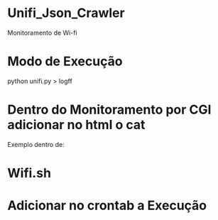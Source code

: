 # Unifi_Json_Crawler
Monitoramento de Wi-fi



# Modo de Execução

python unifi.py > logff

# Dentro do Monitoramento por CGI adicionar no html o cat

Exemplo dentro de:
# Wifi.sh

# Adicionar no crontab a Execução





